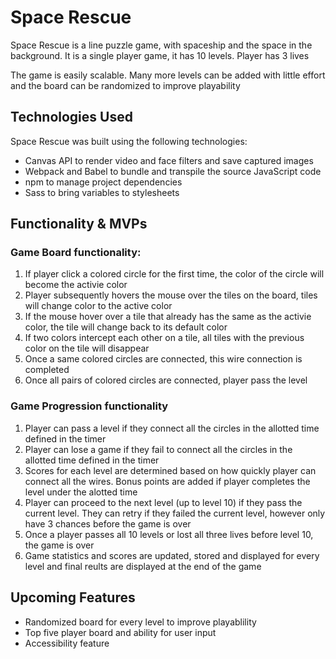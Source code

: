 # Space Rescue
Space Rescue is a line puzzle game, with spaceship and the space in the background. It is a single player game, it has 10 levels. Player has 3 lives

The game is easily scalable. Many more levels can be added with little effort and the board can be randomized to improve playability

## Technologies Used
Space Rescue was built using the following technologies:
- Canvas API to render video and face filters and save captured images
- Webpack and Babel to bundle and transpile the source JavaScript code
- npm to manage project dependencies
- Sass to bring variables to stylesheets


## Functionality & MVPs

### Game Board functionality: 
1. If player click a colored circle for the first time, the color of the circle will become the activie color
2. Player subsequently hovers the mouse over the tiles on the board, tiles will change color to the active color
3. If the mouse hover over a tile that already has the same as the activie color, the tile will change back to its default color
4. If two colors intercept each other on a tile, all tiles with the previous color on the tile will disappear
5. Once a same colored circles are connected, this wire connection is completed
6. Once all pairs of colored circles are connected, player pass the level

### Game Progression functionality
1. Player can pass a level if they connect all the circles in the allotted time defined in the timer
2. Player can lose a game if they fail to connect all the circles in the allotted time defined in the timer
3. Scores for each level are determined based on how quickly player can connect all the wires. Bonus points are added if player completes the level under the alotted time
4. Player can proceed to the next level (up to level 10) if they pass the current level. They can retry if they failed the current level, however only have 3 chances before the game is over
5. Once a player passes all 10 levels or lost all three lives before level 10, the game is over
6. Game statistics and scores are updated, stored and displayed for every level and final reults are displayed at the end of the game

## Upcoming Features
- Randomized board for every level to improve playablility
- Top five player board and ability for user input
- Accessibility feature 
